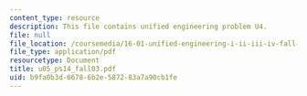 ```yaml
---
content_type: resource
description: This file contains unified engineering problem U4.
file: null
file_location: /coursemedia/16-01-unified-engineering-i-ii-iii-iv-fall-2005-spring-2006/b9fa0b3d66786b2e587283a7a90cb1fe_u05_ps14_fall03.pdf
file_type: application/pdf
resourcetype: Document
title: u05_ps14_fall03.pdf
uid: b9fa0b3d-6678-6b2e-5872-83a7a90cb1fe
---
```

